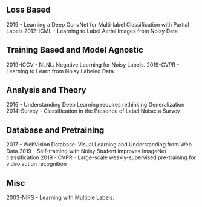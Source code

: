 ## Loss Based
2019 - Learning a Deep ConvNet for Multi-label Classification with Partial Labels
2012-ICML - Learning to Label Aerial Images from Noisy Data

## Training Based and Model Agnostic
2019-ICCV - NLNL: Negative Learning for Noisy Labels.
2019-CVPR - Learning to Learn from Noisy Labeled Data.

## Analysis and Theory
2016 - Understanding Deep Learning requires rethinking Generalization
2014-Survey - Classification in the Presence of Label Noise: a Survey

## Database and Pretraining
2017 - WebVision Database: Visual Learning and Understanding from Web Data
2019 - Self-training with Noisy Student improves ImageNet classification
2019 - CVPR - Large-scale weakly-supervised pre-training for video action recognition

## Misc
2003-NIPS - Learning with Multiple Labels.
